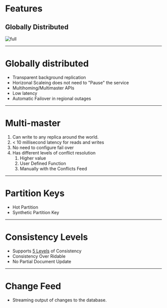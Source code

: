# Features
## Globally Distributed
![full](https://docs.microsoft.com/en-us/azure/cosmos-db/media/distribute-data-globally/deployment-topology.png)

---

# Globally distributed
* Transparent background replication
* Horizonal Scaleing does not need to "Pause" the service
* Multihoming/Multimaster APIs
* Low latency
* Automatic Failover in regional outages

---

# Multi-master
1. Can write to any replica around the world.
2. < 10 millisecond latency for reads and writes
3. No need to configure fail over
4. Has different levels of conflict resolution
   1. Higher value
   2. User Defined Function
   3. Manually with the Conflicts Feed

---

# Partition Keys
* Hot Partition
* Synthetic Partition Key

---

# Consistency Levels
* Supports [5 Levels](https://docs.microsoft.com/en-us/azure/cosmos-db/consistency-levels) of Consistency
* Consistency Over Ridable
* No Partial Document Update

---
# Change Feed
* Streaming output of changes to the database.

